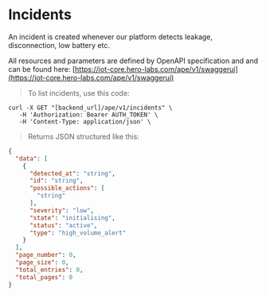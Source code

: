 # Incidents

An incident is created whenever our platform detects leakage, disconnection,
low battery etc.

All resources and parameters are defined by OpenAPI specification and
and can be found here: [https://iot-core.hero-labs.com/ape/v1/swaggerui](https://iot-core.hero-labs.com/ape/v1/swaggerui)

> To list incidents, use this code:

```shell
curl -X GET "[backend_url]/ape/v1/incidents" \
   -H 'Authorization: Bearer AUTH_TOKEN' \
   -H 'Content-Type: application/json' \
```
> Returns JSON structured like this:

```json
{
  "data": [
    {
      "detected_at": "string",
      "id": "string",
      "possible_actions": [
        "string"
      ],
      "severity": "low",
      "state": "initialising",
      "status": "active",
      "type": "high_volume_alert"
    }
  ],
  "page_number": 0,
  "page_size": 0,
  "total_entries": 0,
  "total_pages": 0
}
```
